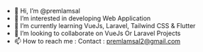 - 👋 Hi, I’m @premlamsal
- 👀 I’m interested in developing Web Application
- 🌱 I’m currently learning VueJs, Laravel, Tailwind CSS & Flutter
- 💞️ I’m looking to collaborate on VueJs Or Laravel Projects
- 📫 How to reach me : Contact : premlamsal2@gmail.com

<!---
premlamsal/premlamsal is a ✨ special ✨ repository because its `README.md` (this file) appears on your GitHub profile.
You can click the Preview link to take a look at your changes.
--->
